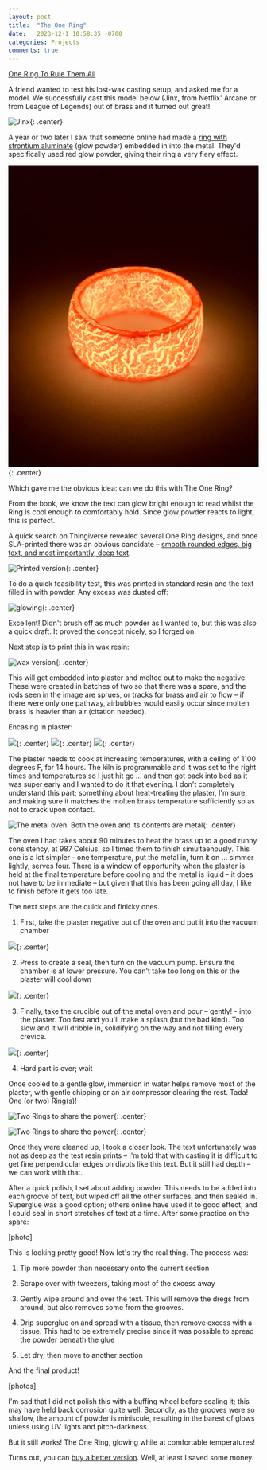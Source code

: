 ```yaml
---
layout: post
title:  "The One Ring"
date:   2023-12-1 10:58:35 -0700
categories: Projects
comments: true
---
```



[One Ring To Rule Them All](https://youtu.be/lMSLM33PQDM?si=v9MMGUY0S2skgN53)

 
A friend wanted to test his lost-wax casting setup, and asked me for a model. We successfully cast this model below (Jinx, from Netflix' Arcane or from League of Legends) out of brass and it turned out great!

![Jinx](/assets/ring/jinx.png){: .center}


A year or two later I saw that someone online had made a [ring with strontium aluminate](https://www.reddit.com/r/ResinCasting/comments/bu49ku/this_is_a_ring_made_of_resinepoxy_mixed_with/) (glow powder) embedded in into the metal. They'd specifically used red glow powder, giving their ring a very fiery effect.

![It's quite cool](/assets/ring/glowpowderring.png){: .center}
 

Which gave me the obvious idea: can we do this with The One Ring? 

From the book, we know the text can glow bright enough to read whilst the Ring is cool enough to comfortably hold. Since glow powder reacts to light, this is perfect. 

A quick search on Thingiverse revealed several One Ring designs, and once SLA-printed there was an obvious candidate – [smooth rounded edges, big text, and most importantly, deep text](https://www.thingiverse.com/thing:2766289). 


![Printed version](/assets/ring/print1.png){: .center}
 
To do a quick feasibility test, this was printed in standard resin and the text filled in with powder. Any excess was dusted off:

![glowing](/assets/ring/glow1.png){: .center}

Excellent! Didn't brush off as much powder as I wanted to, but this was also a quick draft. It proved the concept nicely, so I forged on.

Next step is to print this in wax resin: 

![wax version](/assets/ring/wax1.png){: .center}
 
This will get embedded into plaster and melted out to make the negative. These were created in batches of two so that there was a spare, and the rods seen in the image are sprues, or tracks for brass and air to flow – if there were only one pathway, airbubbles would easily occur since molten brass is heavier than air (citation needed).  

Encasing in plaster: 

![](/assets/ring/plaster1.png){: .center}
![](/assets/ring/plaster2.png){: .center}
![](/assets/ring/plaster3.png){: .center}
 
The plaster needs to cook at increasing temperatures, with a ceiling of 1100 degrees F, for 14 hours. The kiln is programmable and it was set to the right times and temperatures so I just hit go ... and then got back into bed as it was super early and I wanted to do it that evening. I don't completely understand this part; something about heat-treating the plaster, I'm sure, and making sure it matches the molten brass temperature sufficiently so as not to crack upon contact.  

![The metal oven. Both the oven and its contents are metal](/assets/ring/oven1.png){: .center}

The oven I had takes about 90 minutes to heat the brass up to a good runny consistency, at 987 Celsius, so I timed them to finish simultaenously. This one is a lot simpler - one temperature, put the metal in, turn it on ... simmer lightly, serves four. There is a window of opportunity when the plaster is held at the final temperature before cooling and the metal is liquid - it does not have to be immediate – but given that this has been going all day, I like to finish before it gets too late.  
 
The next steps are the quick and finicky ones. 
1. First, take the plaster negative out of the oven and put it into the vacuum chamber 

![](/assets/ring/plaster3.png){: .center}

2. Press to create a seal, then turn on the vacuum pump. Ensure the chamber is at lower pressure. You can't take too long on this or the plaster will cool down 

![](/assets/ring/plaster3.png){: .center}

3. Finally, take the crucible out of the metal oven and pour – gently! - into the plaster. Too fast and you'll make a splash (but the bad kind). Too slow and it will dribble in, solidifying on the way and not filling every crevice.  

![](/assets/ring/plaster3.png){: .center}

4. Hard part is over; wait 

 

Once cooled to a gentle glow, immersion in water helps remove most of the plaster, with gentle chipping or an air compressor clearing the rest. Tada! One (or two) Ring(s)! 
 
![Two Rings to share the power](/assets/ring/two_rings1.png){: .center}

![Two Rings to share the power](/assets/ring/two_rings2.png){: .center}
 

Once they were cleaned up, I took a closer look. The text unfortunately was not as deep as the test resin prints – I'm told that with casting it is difficult to get fine perpendicular edges on divots like this text. But it still had depth – we can work with that.  

 

After a quick polish, I set about adding powder. This needs to be added into each groove of text, but wiped off all the other surfaces, and then sealed in. Superglue was a good option; others online have used it to good effect, and I could seal in short stretches of text at a time. After some practice on the spare: 
 
[photo] 

 

This is looking pretty good! Now let's try the real thing. The process was: 
1. Tip more powder than necessary onto the current section 

2. Scrape over with tweezers, taking most of the excess away 

3. Gently wipe around and over the text. This will remove the dregs from around, but also removes some from the grooves.  

4. Drip superglue on and spread with a tissue, then remove excess with a tissue. This had to be extremely precise since it was possible to spread the powder beneath the glue 

5. Let dry, then move to another section 

 

And the final product!  
 
[photos] 

 

I'm sad that I did not polish this with a buffing wheel before sealing it; this may have held back corrosion quite well. Secondly, as the grooves were so shallow, the amount of powder is miniscule, resulting in the barest of glows unless using UV lights and pitch-darkness.  

 

But it still works! The One Ring, glowing while at comfortable temperatures! 

Turns out, you can [buy a better version](https://www.reddit.com/r/lotr/comments/j2yw6m/finally_received_my_14k_the_one_ring_replica_with/). Well, at least I saved some money.